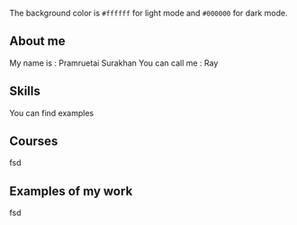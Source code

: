 The background color is `#ffffff` for light mode and `#000000` for dark mode.
## About me
My name is : Pramruetai Surakhan
You can call me : Ray
## Skills
You can find examples
## Courses
fsd
## Examples of my work
fsd
